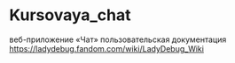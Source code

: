 # Kursovaya_chat
веб-приложение «Чат»
пользовательская документация https://ladydebug.fandom.com/wiki/LadyDebug_Wiki
